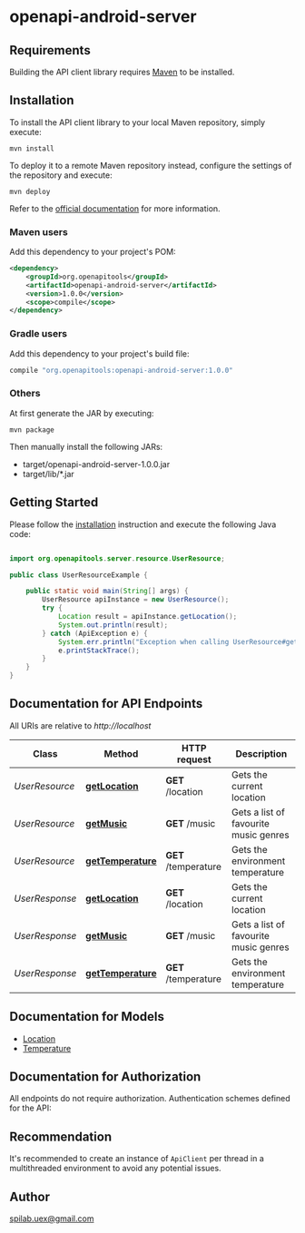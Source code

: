 # openapi-android-server

## Requirements

Building the API client library requires [Maven](https://maven.apache.org/) to be installed.

## Installation

To install the API client library to your local Maven  repository, simply execute:

```shell
mvn install
```

To deploy it to a remote Maven repository instead, configure the settings of the repository and execute:

```shell
mvn deploy
```

Refer to the [official documentation](https://maven.apache.org/plugins/maven-deploy-plugin/usage.html) for more information.

### Maven users

Add this dependency to your project's POM:

```xml
<dependency>
    <groupId>org.openapitools</groupId>
    <artifactId>openapi-android-server</artifactId>
    <version>1.0.0</version>
    <scope>compile</scope>
</dependency>
```

### Gradle users

Add this dependency to your project's build file:

```groovy
compile "org.openapitools:openapi-android-server:1.0.0"
```

### Others

At first generate the JAR by executing:

    mvn package

Then manually install the following JARs:

* target/openapi-android-server-1.0.0.jar
* target/lib/*.jar

## Getting Started

Please follow the [installation](#installation) instruction and execute the following Java code:

```java

import org.openapitools.server.resource.UserResource;

public class UserResourceExample {

    public static void main(String[] args) {
        UserResource apiInstance = new UserResource();
        try {
            Location result = apiInstance.getLocation();
            System.out.println(result);
        } catch (ApiException e) {
            System.err.println("Exception when calling UserResource#getLocation");
            e.printStackTrace();
        }
    }
}

```

## Documentation for API Endpoints

All URIs are relative to *http://localhost*

Class | Method | HTTP request | Description
------------ | ------------- | ------------- | -------------
*UserResource* | [**getLocation**](docs/UserResource.md#getLocation) | **GET** /location | Gets the current location
*UserResource* | [**getMusic**](docs/UserResource.md#getMusic) | **GET** /music | Gets a list of favourite music genres
*UserResource* | [**getTemperature**](docs/UserResource.md#getTemperature) | **GET** /temperature | Gets the environment temperature
*UserResponse* | [**getLocation**](docs/UserResponse.md#getLocation) | **GET** /location | Gets the current location
*UserResponse* | [**getMusic**](docs/UserResponse.md#getMusic) | **GET** /music | Gets a list of favourite music genres
*UserResponse* | [**getTemperature**](docs/UserResponse.md#getTemperature) | **GET** /temperature | Gets the environment temperature


## Documentation for Models

 - [Location](docs/Location.md)
 - [Temperature](docs/Temperature.md)


## Documentation for Authorization

All endpoints do not require authorization.
Authentication schemes defined for the API:

## Recommendation

It's recommended to create an instance of `ApiClient` per thread in a multithreaded environment to avoid any potential issues.

## Author

spilab.uex@gmail.com

